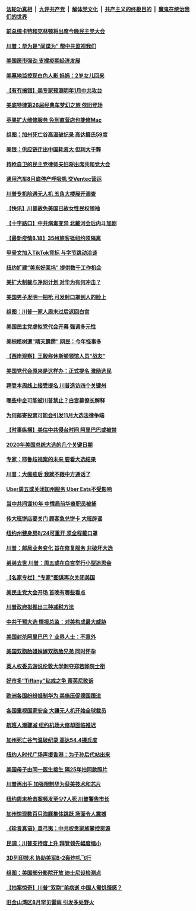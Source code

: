 

####  [法轮功真相](../../../../basic/blob/master/README.md?t=08190531) &nbsp;|&nbsp; [九评共产党](../../../../9ping.md/blob/master/README.md?t=08190531) &nbsp;|&nbsp; [解体党文化](../../../../jtdwh.md/blob/master/README.md?t=08190531)  &nbsp;|&nbsp; [共产主义的终极目的](../../../../gczydzjmd.md/blob/master/README.md?t=08190531) &nbsp;|&nbsp; [魔鬼在统治我们的世界](../../../../mgztzwmdsj.md/blob/master/README.md?t=08190531) 

#### [前总统卡特和克林顿将出席今晚民主党大会](../pages/nsc412/n12340878.md?t=08190531) 

#### [川普：华为是“间谍为” 帮中共监视我们](../pages/nsc412/n12340693.md?t=08190531) 

#### [美国房市强劲 支撑疫期经济发展](../pages/nsc412/n12340667.md?t=08190531) 

#### [美墓地监控现白色人影 妈妈：2岁女儿回来](../pages/nsc412/n12340189.md?t=08190531) 

#### [【有冇搞错】美专家预测明年1月中共攻台](../pages/nsc412/n12340576.md?t=08190531) 

#### [美底特律第26届经典车梦幻之旅 依旧登场](../pages/nsc412/n12340224.md?t=08190531) 

#### [苹果扩大维修服务 免到直营店也能修Mac](../pages/nsc412/n12340421.md?t=08190531) 

#### [组图：加州死亡谷高温破纪录 高达摄氏59度](../pages/nsc412/n12340026.md?t=08190531) 

#### [美银：供应链迁出中国耗资大 但利大于弊](../pages/nsc412/n12340330.md?t=08190531) 

#### [持枪自卫的民主党律师夫妇将出席共和党大会](../pages/nsc412/n12340391.md?t=08190531) 

#### [通用汽车8月底停产呼吸机 交Ventec营运](../pages/nsc412/n12340147.md?t=08190531) 

#### [川普专机险遇无人机 五角大楼展开调查](../pages/nsc412/n12340008.md?t=08190531) 

#### [【快讯】川普赦免美国已故女性民权领袖](../pages/nsc412/n12340200.md?t=08190531) 

#### [【十字路口】中共病毒变异 北戴河会后内斗加剧](../pages/nsc412/n12338707.md?t=08190531) 

#### [【最新疫情8.18】35州旅客抵纽约须隔离](../pages/nsc412/n12338709.md?t=08190531) 

#### [甲骨文加入TikTok竞标 与字节跳动洽谈](../pages/nsc412/n12339927.md?t=08190531) 

#### [纽约扩建“美东好莱坞” 提供数千工作机会](../pages/nsc412/n12338381.md?t=08190531) 

#### [美扩大制裁与净网计划 对华为有何冲击？](../pages/nsc412/n12339748.md?t=08190531) 

#### [美国男子发明一把枪 可发射口罩到人的脸上](../pages/nsc412/n12339666.md?t=08190531) 

#### [组图：川普一家人周末过后返回白宫](../pages/nsc412/n12339386.md?t=08190531) 

#### [美国民主党虚拟党代会开幕 强调多元性](../pages/nsc412/n12339567.md?t=08190531) 

#### [美棕榄树遭“晴天霹雳” 网民：今年怪事多](../pages/nsc412/n12339059.md?t=08190531) 

#### [【西岸观察】王毅称休斯顿领馆人员“战友”](../pages/nsc412/n12339166.md?t=08190531) 

#### [美国党代会原来是这样办：正式提名 激励选民](../pages/nsc412/n12339005.md?t=08190531) 

#### [拜登本周线上接受提名 川普造访四个关键州](../pages/nsc412/n12338836.md?t=08190531) 

#### [哪些中企可能被川普禁止？白宫幕僚长解释](../pages/nsc412/n12338315.md?t=08190531) 

#### [为何邮寄投票可能会引发11月大选法律争端](../pages/nsc412/n12338605.md?t=08190531) 

#### [【时事纵横】美估中共侵台时间 阿里巴巴或被禁](../pages/nsc412/n12338270.md?t=08190531) 

#### [2020年美国总统大选的几个关键日期](../pages/nsc412/n12338414.md?t=08190531) 

#### [专家：耶鲁歧视案的未来 要看大选结果](../pages/nsc412/n12336539.md?t=08190531) 

#### [川普：大瘟疫后 我就不跟中方通话了](../pages/nsc412/n12338420.md?t=08190531) 

#### [Uber周五或关闭加州服务 Uber Eats不受影响](../pages/nsc412/n12338266.md?t=08190531) 

#### [当中共间谍10年 中情局前华裔职员被捕](../pages/nsc412/n12338447.md?t=08190531) 

#### [传大班饼店要关门 顾客急兑饼卡 大班辟谣](../pages/nsc412/n12338480.md?t=08190531) 

#### [纽约州健身房8/24可重开 须全程戴口罩](../pages/nsc412/n12338482.md?t=08190531) 

#### [川普：邮局业务变化 旨在修复服务 非破坏大选](../pages/nsc412/n12338392.md?t=08190531) 

#### [弟弟去世 川普：周五或在白宫举行小型追思会](../pages/nsc412/n12338291.md?t=08190531) 

#### [【名家专栏】“专家”图谋再次关闭美国](../pages/nsc412/n12336019.md?t=08190531) 

#### [美民主党大会开场 首晚有哪些看点](../pages/nsc412/n12338279.md?t=08190531) 

#### [川普政府拟推出三种减税方法](../pages/nsc412/n12337962.md?t=08190531) 

#### [中共干预大选 情报总监：对美构成最大威胁](../pages/nsc412/n12338090.md?t=08190531) 

#### [美国封杀阿里巴巴？ 业界人士：不意外](../pages/nsc412/n12338157.md?t=08190531) 

#### [美国双胞胎姐妹嫁双胞胎兄弟 同时怀孕](../pages/nsc412/n12337639.md?t=08190531) 

#### [英人权委员游说伦敦大学剥夺郑若骅院士衔](../pages/nsc412/n12337941.md?t=08190531) 

#### [好市多“Tiffany”钻戒之争 蒂芙尼败诉](../pages/nsc412/n12337826.md?t=08190531) 

#### [欧洲各国纷纷抵制华为 美施压促德国跟进](../pages/nsc412/n12337898.md?t=08190531) 

#### [各国重视国家安全 大疆无人机开始全球裁员](../pages/nsc412/n12337833.md?t=08190531) 

#### [航班人潮骤减 纽约机场大修却面临推迟](../pages/nsc412/n12337626.md?t=08190531) 

#### [加州死亡谷气温破纪录 高达54.4摄氏度](../pages/nsc412/n12337711.md?t=08190531) 

#### [纽约人时代广场声援香港：为子孙后代站出来](../pages/nsc412/n12335916.md?t=08190531) 

#### [美国母子由同一医生接生 隔25年拍同款照片](../pages/nsc412/n12337595.md?t=08190531) 

#### [川普再出手 加强限制华为获美技术和芯片](../pages/nsc412/n12337640.md?t=08190531) 

#### [纽约周末枪击案频发至少7人死 川普警告市长](../pages/nsc412/n12337359.md?t=08190531) 

#### [加州惊现数百只海豚集体跳跃 场面令人震撼](../pages/nsc412/n12336183.md?t=08190531) 

#### [《珍言真语》袁弓夷：中共权贵家族掌控资源](../pages/nsc412/n12335964.md?t=08190531) 

#### [民调：川普支持度上升 拜登领先幅度缩小](../pages/nsc412/n12336931.md?t=08190531) 

#### [3D列印技术 协助美军B-2轰炸机飞行](../pages/nsc412/n12336932.md?t=08190531) 

#### [组图：美国部分影院开放 迪士尼设检测点](../pages/nsc412/n12334735.md?t=08190531) 

#### [【拍案惊奇】川普“双胞”弟病逝 中国人需饥饿感？](../pages/nsc412/n12336516.md?t=08190531) 

#### [旧金山湾区8月罕见雷雨 引发多处野火](../pages/nsc412/n12336601.md?t=08190531) 

